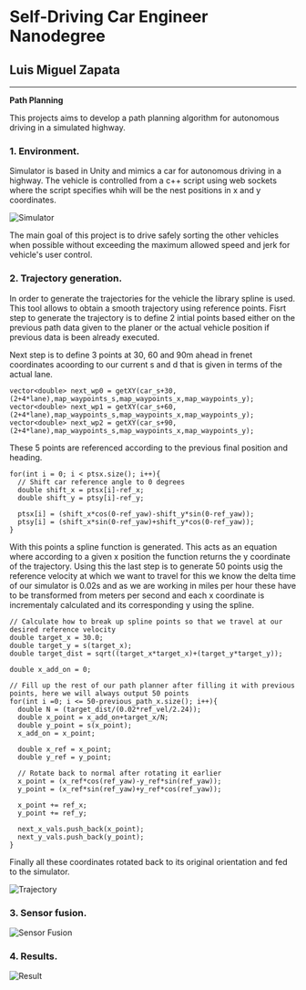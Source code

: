 # **Self-Driving Car Engineer Nanodegree** 

## Luis Miguel Zapata

---

**Path Planning**

This projects aims to develop a path planning algorithm for autonomous driving in a simulated highway.

[image1]: ./screenshots/simulator.png "Simulator"
[image2]: ./screenshots/trajectory.png "Trajectory"
[image3]: ./screenshots/fusion.png "Sensor Fusion"
[image4]: ./screenshots/result.png "Result"

### 1. Environment.
Simulator is based in Unity and mimics a car for autonomous driving in a highway. The vehicle is controlled from a c++ script using web sockets where the script specifies whih will be the nest positions in x and y coordinates.

![][image1]

The main goal of this project is to drive safely sorting the other vehicles when possible without exceeding the maximum allowed speed and jerk for vehicle's user control.

### 2. Trajectory generation.
In order to generate the trajectories for the vehicle the library spline is used. This tool allows to obtain a smooth trajectory using reference points. Fisrt step to generate the trajectory is to define 2 intial points based either on the previous path data given to the planer or the actual vehicle position if previous data is been already executed.

Next step is to define 3 points at 30, 60 and 90m ahead in frenet coordinates acoording to our current s and d that is given in terms of the actual lane.

```
vector<double> next_wp0 = getXY(car_s+30,(2+4*lane),map_waypoints_s,map_waypoints_x,map_waypoints_y);
vector<double> next_wp1 = getXY(car_s+60,(2+4*lane),map_waypoints_s,map_waypoints_x,map_waypoints_y);
vector<double> next_wp2 = getXY(car_s+90,(2+4*lane),map_waypoints_s,map_waypoints_x,map_waypoints_y);
```

These 5 points are referenced according to the previous final position and heading.

```
for(int i = 0; i < ptsx.size(); i++){
  // Shift car reference angle to 0 degrees
  double shift_x = ptsx[i]-ref_x;
  double shift_y = ptsy[i]-ref_y;

  ptsx[i] = (shift_x*cos(0-ref_yaw)-shift_y*sin(0-ref_yaw));
  ptsy[i] = (shift_x*sin(0-ref_yaw)+shift_y*cos(0-ref_yaw));
}
```
With this points a spline function is generated. This acts as an equation where according to a given x position the function returns the y coordinate  of the trajectory. Using this the last step is to generate 50 points usig the reference velocity at which we want to travel for this we know the delta time of our simulator is 0.02s and as we are working in miles per hour these have to be transformed from meters per second and each x coordinate is incrementaly calculated and its corresponding y using the spline.

```
// Calculate how to break up spline points so that we travel at our desired reference velocity
double target_x = 30.0;
double target_y = s(target_x);
double target_dist = sqrt((target_x*target_x)+(target_y*target_y));

double x_add_on = 0;

// Fill up the rest of our path planner after filling it with previous points, here we will always output 50 points
for(int i =0; i <= 50-previous_path_x.size(); i++){
  double N = (target_dist/(0.02*ref_vel/2.24));
  double x_point = x_add_on+target_x/N;
  double y_point = s(x_point);
  x_add_on = x_point;

  double x_ref = x_point;
  double y_ref = y_point;

  // Rotate back to normal after rotating it earlier
  x_point = (x_ref*cos(ref_yaw)-y_ref*sin(ref_yaw));
  y_point = (x_ref*sin(ref_yaw)+y_ref*cos(ref_yaw));

  x_point += ref_x;
  y_point += ref_y;

  next_x_vals.push_back(x_point);
  next_y_vals.push_back(y_point);
}
```

Finally all these coordinates rotated back to its original orientation and fed to the simulator.

![][image2]

### 3. Sensor fusion.

![][image3]

### 4. Results.

![][image4]